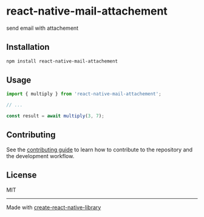 # react-native-mail-attachement

send email with attachement

## Installation

```sh
npm install react-native-mail-attachement
```

## Usage

```js
import { multiply } from 'react-native-mail-attachement';

// ...

const result = await multiply(3, 7);
```

## Contributing

See the [contributing guide](CONTRIBUTING.md) to learn how to contribute to the repository and the development workflow.

## License

MIT

---

Made with [create-react-native-library](https://github.com/callstack/react-native-builder-bob)
